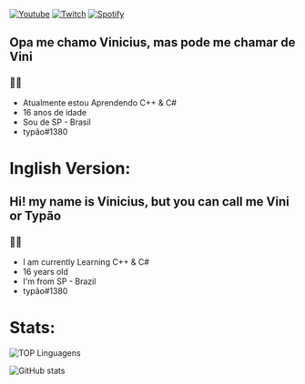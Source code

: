<a href= https://www.youtube.com/channel/UCsY9wnUKRznPZy1L7jpZfnQ>![Youtube](https://img.shields.io/badge/YouTube-FF0000?style=for-the-badge&logo=youtube&logoColor=white)</a>
<a href= https://www.twitch.tv/vinicdarn>![Twitch](https://img.shields.io/badge/Twitch-9146FF?style=for-the-badge&logo=twitch&logoColor=white)</a>
<a href=https://open.spotify.com/user/czghl07of3mllegu3mgw96a90?>![Spotify](https://img.shields.io/badge/Spotify-1ED760?&style=for-the-badge&logo=spotify&logoColor=white)</a>

## Opa me chamo Vinicius, mas pode me chamar de Vini 
### 🤠🤙

- Atualmente estou Aprendendo C++ & C#
- 16 anos de idade
- Sou de SP - Brasil
- typão#1380




# Inglish Version:
## Hi! my name is Vinicius, but you can call me Vini or Typão
### 🤠🤙

- I am currently Learning C++ & C#
- 16 years old
- I'm from SP - Brazil
- typão#1380
⠀
# Stats:



![TOP Linguagens](https://github-readme-stats.vercel.app/api/top-langs/?username=typevs&layout=compact&theme=dracula)

![GitHub stats](https://github-readme-stats.vercel.app/api?username=typevs&show_icons=true&theme=dracula) 
  
  
